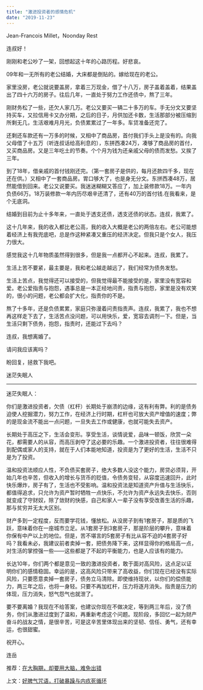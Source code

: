```yaml
---
title: "激进投资者的感情危机"
date: "2019-11-23"
---
```


Jean-Francois Millet，Noonday Rest

  

连叔好！  

  

刚刚和老公吵了一架，回想起这十年的心路历程。好悲哀。

  

09年和一无所有的老公结婚，大床都是倒贴的。嫁给现在的老公。

  

家里没房，老公就说要盖房，拿着三万现金，借了十八万，房子盖着盖着，结果盖出了四十六万的房子。往后几年，一直处于努力工作还债中，熬了三年。

  

刚财务松了一些，还欠人家几万。老公又要买一辆二十多万的车。手无分文又要坚持买车，又拉信用卡又办分期，之后的日子，月供加还卡数，生活那部分被压缩到所剩无几，生活艰难月月光，负债累累过了一年多。车贷准备还完了。

  

还剩还车款还有一万多的时候，又相中了商品房，首付我们手头上是没有的。向我父母借了十五万（听连叔话给高利息的），东拼西凑24万，凑够了商品房的首付，又买商品房。又是三年吃土的节奏。个个月为钱为还亲戚父母的债而发愁。又挨了三年。

  

到了18年，借亲戚的首付钱刚还完。（第一套房子是供的，每月还款四千多，现在还在供。）又相中了一套商品房。胃口够大了，也是身无分文。东拼西凑48万，居然能借到回来。老公又说要买。我迷迷糊糊又答应了，加上装修款18万。一年内负债66万。18万装修款一年内历尽艰辛还清了，还有40万的首付钱.在我看来，是个无底洞。

  

结婚到目前为止十多年来，一直处于透支还债，透支还债的状态。连叔，我累了。

  

这十几年来，我的收入都比老公高，我的收入大概是老公的两倍左右。老公可能想着经济上有我兜底吧，总是作这种紧凑又重压的经济决定。但我只是个女人，我压力很大。

  

感觉我这十几年物质虽然得到很多，但是我一点都开心不起来。连叔，我累了。

  

生活上苦不要紧，最主要是，我和老公越走越远了，我们经常为债务发愁。

  

生活上苦点，我觉得还可以接受的，但我觉得最不能接受的是，家里没有宽容和爱。老公爱指责与抱怨，遇事总是一本正经地问责，指责与抱怨，家里是没有欢笑的，很小的问题，老公都会扩大化，指责你的不是。

  

熬了十多年，还是负债累累，家庭只弥漫着问责指责声。连叔，我累了，我也不想再这样走下去了，生活苦点没问题，可以用快乐，爱，宽容去调剂一下。但是，当生活只剩下债务，抱怨，指责时，还能过下去吗？

  

连叔，我想离婚了。

  

请问我应该离吗？

  

盼回复，拯救下我吧。

  

迷茫失眠人

  

* * *

  

迷茫失眠人：

  

你们是激进投资者，欠债（杠杆）长期处于崩溃的边缘，这有利有弊。利的是债务迫使人挖掘潜力，努力工作，在经济上行时期，杠杆也可放大资产增值的速度；弊的是现金流不能出一点问题，一旦失去工作或健康，也就可能失去资产。

  

长期处于高压之下，生活会变形。享受生活，谈情说爱，品味一顿饭，欣赏一朵花，都需要人的从容，而高压剥夺了这必要的乐趣。一个激进投资者，往往很难得到配偶或家人的支持，就在于人们本能地知道，投资是为了更好的生活，生活不只是为了投资。

  

温和投资法顺应人性，不负债买套房子，绝大多数人没这个能力，房贷必须背，开始几年也辛苦，但收入的增长与货币的贬值，令债务变轻，从容度迅速回升，此时快乐爆炸，房子有了，生活也不受影响。温和投资法是知道资产升值与生活快乐，都值得追求，只允许为资产暂时牺牲一点快乐，不允许为资产永远失去快乐，否则就变成了守财奴，除了敛财的快感，自己和家人一辈子没有享受改善生活的乐趣，那与贫穷并无太大区别。

  

财产多到一定程度，反而要学花钱，懂放松。从没房子到有1套房子，那是质的飞跃，意味着你在一座城市立足。从1套房子到3套房子，那是阶层的攀升，意味着你保有中产以上的地位。但是，苦不堪言的5套房子有比从容不迫的4套房子好吗？我看未必，我建议前者卖掉一套，把债务降下来，这样显得你的格局高一点，对生活的掌控强一些——这些都是了不起的平衡能力，也是人应该有的能力。

  

长达10年，你们两个都是意见一致的激进投资者，敢于面对高风险，这点足以证明你们的感情稳固。幸运的是，这高风险只带来了高收益，你们现在已经没有实际风险，只要愿意卖掉一套房子，债务立马清除。即使维持现状，以你们的偿债能力，两三年之后，也将一身轻。只要不再加杠杆，压力将逐月消失。指责是压力的体现，压力消失，怒气怨气也就泄了。

  

要不要离婚？我现在不给答案，也建议你现在不做决定，等到两三年后，没了债务，你们从激进过度到了温和，再重新考虑这个问题。现阶段，多回忆一起为财产奋斗的战友之情，是很辛苦，可是这辛苦里体现出来的坚韧、信任、勇气，还有幸运，也很甜蜜。

  

祝开心。

  

连岳

  

推荐：[在大胸期，却要用大脑，难免出错](http://mp.weixin.qq.com/s?__biz=MjM5NDU0Mjk2MQ==&mid=2651636115&idx=1&sn=d3a42ca6653ac805607fe2a6e57344b4&chksm=bd7e458d8a09cc9b47f6fa300b03135f85d5a59b7a39e9524df4ca90d614a495ecfa3768705b&scene=21#wechat_redirect)  

上文：[好脾气咒语，打破暴躁与内疚死循环](http://mp.weixin.qq.com/s?__biz=MjM5NDU0Mjk2MQ==&mid=2651636251&idx=1&sn=1c41005a379e11aab10a6149ee1a43dd&chksm=bd7e46058a09cf1334ceff8cfdf6416df5b5dbfb2c712fe6b0d0c27ac29c469fe358de7eb234&scene=21#wechat_redirect)
